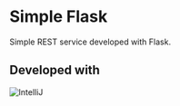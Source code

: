 # Simple Flask
Simple REST service developed with Flask.

Developed with 
--------------
![IntelliJ](http://www.jetbrains.com/idea/docs/logo_intellij_idea.png)
